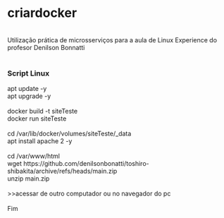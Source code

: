 # criardocker
<br>
Utilização prática de microsserviços para a aula de Linux Experience do profesor Denilson Bonnatti
<br><br>
<h3>Script Linux</h3>
apt update -y
<br>
apt upgrade -y
<br><br>
docker build -t siteTeste
<br>
docker run siteTeste
<br><br>
cd /var/lib/docker/volumes/siteTeste/_data
<br>
apt install apache 2 -y
<br><br>
cd /var/www/html 
<br>
wget https://github.com/denilsonbonatti/toshiro-shibakita/archive/refs/heads/main.zip
<br>
unzip main.zip
<br><br>
>>acessar de outro computador ou no navegador do pc
<br><br>
Fim
